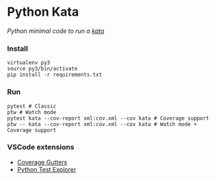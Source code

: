 # Python Kata

*Python minimal code to run a [kata](https://en.wikipedia.org/wiki/Kata_(programming))*

### Install

```
virtualenv py3
source py3/bin/activate
pip install -r requirements.txt
```

### Run

```
pytest # Classic
ptw # Watch mode
pytest kata --cov-report xml:cov.xml --cov kata # Coverage support
ptw -- kata --cov-report xml:cov.xml --cov kata # Watch mode + Coverage support
```

### VSCode extensions
* [Coverage Gutters](https://marketplace.visualstudio.com/items?itemName=ryanluker.vscode-coverage-gutters)
* [Python Test Explorer](https://marketplace.visualstudio.com/items?itemName=LittleFoxTeam.vscode-python-test-adapter)